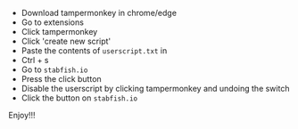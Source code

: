 - Download tampermonkey in chrome/edge
- Go to extensions
- Click tampermonkey
- Click 'create new script'
- Paste the contents of ```userscript.txt``` in
- Ctrl + s
- Go to ```stabfish.io```
- Press the click button
- Disable the userscript by clicking tampermonkey and undoing the switch
- Click the button on ```stabfish.io```

Enjoy!!!
